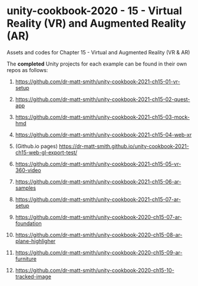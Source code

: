 # unity-cookbook-2020 - 15 - Virtual Reality (VR) and Augmented Reality (AR)
Assets and codes for Chapter 15 - Virtual and Augmented Reality (VR & AR)

The **completed** Unity projects for each example can be found in their own repos as follows:


1. https://github.com/dr-matt-smith/unity-cookbook-2021-ch15-01-vr-setup

1. https://github.com/dr-matt-smith/unity-cookbook-2021-ch15-02-quest-app

1. https://github.com/dr-matt-smith/unity-cookbook-2021-ch15-03-mock-hmd

1. https://github.com/dr-matt-smith/unity-cookbook-2021-ch15-04-web-xr

1. (Github.io pages) https://dr-matt-smith.github.io/unity-cookbook-2021-ch15-web-gl-export-test/

1. https://github.com/dr-matt-smith/unity-cookbook-2021-ch15-05-vr-360-video

1. https://github.com/dr-matt-smith/unity-cookbook-2021-ch15-06-ar-samples

1. https://github.com/dr-matt-smith/unity-cookbook-2021-ch15-07-ar-setup

1. https://github.com/dr-matt-smith/unity-cookbook-2020-ch15-07-ar-foundation

1. https://github.com/dr-matt-smith/unity-cookbook-2020-ch15-08-ar-plane-highligher

1. https://github.com/dr-matt-smith/unity-cookbook-2020-ch15-09-ar-furniture

1. https://github.com/dr-matt-smith/unity-cookbook-2020-ch15-10-tracked-image

